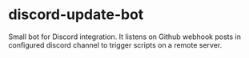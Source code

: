 # discord-update-bot
Small bot for Discord integration. It listens on Github webhook posts in configured discord channel to trigger scripts on a remote server.
